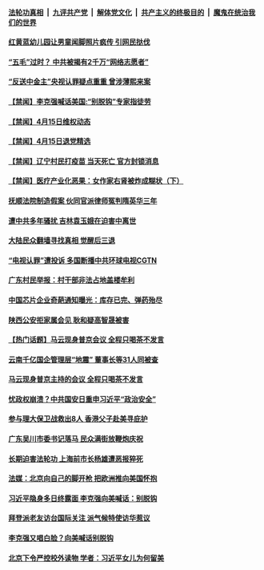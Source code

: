 

####  [法轮功真相](../../../../basic/blob/master/README.md?t=04160532) &nbsp;|&nbsp; [九评共产党](../../../../9ping.md/blob/master/README.md?t=04160532) &nbsp;|&nbsp; [解体党文化](../../../../jtdwh.md/blob/master/README.md?t=04160532)  &nbsp;|&nbsp; [共产主义的终极目的](../../../../gczydzjmd.md/blob/master/README.md?t=04160532) &nbsp;|&nbsp; [魔鬼在统治我们的世界](../../../../mgztzwmdsj.md/blob/master/README.md?t=04160532) 



#### [红黄蓝幼儿园让男童闻脚照片疯传 引网民挞伐](../pages/prog204/a103095396.md?t=04160532) 

#### [“五毛”过时？ 中共被揭有2千万“网络志愿者”](../pages/prog204/a103096903.md?t=04160532) 


#### [“反送中金主”央视认罪疑点重重 曾涉薄熙来案](../pages/prog204/a103096837.md?t=04160532) 

#### [【禁闻】李克强喊话美国:“别脱钩”专家指徒劳](../pages/prog204/a103096840.md?t=04160532) 

#### [【禁闻】4月15日维权动态](../pages/prog204/a103096834.md?t=04160532) 

#### [【禁闻】4月15日退党精选](../pages/prog204/a103096826.md?t=04160532) 

#### [【禁闻】辽宁村民打疫苗 当天死亡 官方封锁消息](../pages/prog204/a103096824.md?t=04160532) 

#### [【禁闻】医疗产业化恶果：女作家右肾被炸成糊状（下）](../pages/prog204/a103096817.md?t=04160532) 

#### [抚顺法院制造假案 伙同官派律师冤判隋英华三年](../pages/prog204/a103096579.md?t=04160532) 

#### [遭中共多年骚扰 吉林袁玉娥在迫害中离世](../pages/prog204/a103096598.md?t=04160532) 

#### [大陆民众翻墙寻找真相 觉醒后三退](../pages/prog204/a103096788.md?t=04160532) 

#### [“电视认罪”遭投诉 多国断播中共环球电视CGTN](../pages/prog204/a103096692.md?t=04160532) 

#### [广东村民举报：村干部非法占地盖楼牟利](../pages/prog204/a103096682.md?t=04160532) 

#### [中国芯片企业奇葩通知曝光：库存已完、弹药殆尽](../pages/prog204/a103096674.md?t=04160532) 

#### [陕西公安拒家属会见 耿和疑高智晟被害](../pages/prog204/a103096679.md?t=04160532) 

#### [【热门话题】马云现身普京会议 全程只喝茶不发言](../pages/prog204/a103096599.md?t=04160532) 

#### [云南千亿国企管理层“地震” 董事长等31人同被查](../pages/prog204/a103096623.md?t=04160532) 

#### [马云现身普京主持的会议 全程只喝茶不发言](../pages/prog204/a103096586.md?t=04160532) 

#### [忧政权崩溃？中共国安日重申习近平“政治安全”](../pages/prog204/a103096595.md?t=04160532) 

#### [参与理大保卫战救出8人 香港父子赴美寻庇护](../pages/prog204/a103096578.md?t=04160532) 

#### [广东吴川市委书记落马 民众满街放鞭炮庆祝](../pages/prog204/a103096558.md?t=04160532) 

#### [长期迫害法轮功 上海前市长杨雄遭恶报猝死](../pages/prog204/a103096527.md?t=04160532) 

#### [法媒：北京向自己的脚开枪 把欧洲推向美国怀抱](../pages/prog204/a103096495.md?t=04160532) 

#### [习近平隐身多日终露面 李克强向美喊话：别脱钩](../pages/prog204/a103096488.md?t=04160532) 

#### [拜登派老友访台国际关注 派气候特使访华惹议](../pages/prog204/a103096465.md?t=04160532) 

#### [李克强又唱白脸？向美喊话别脱钩](../pages/prog204/a103096433.md?t=04160532) 

#### [北京下令严控校外读物 学者：习近平女儿为何留美](../pages/prog204/a103095836.md?t=04160532) 

